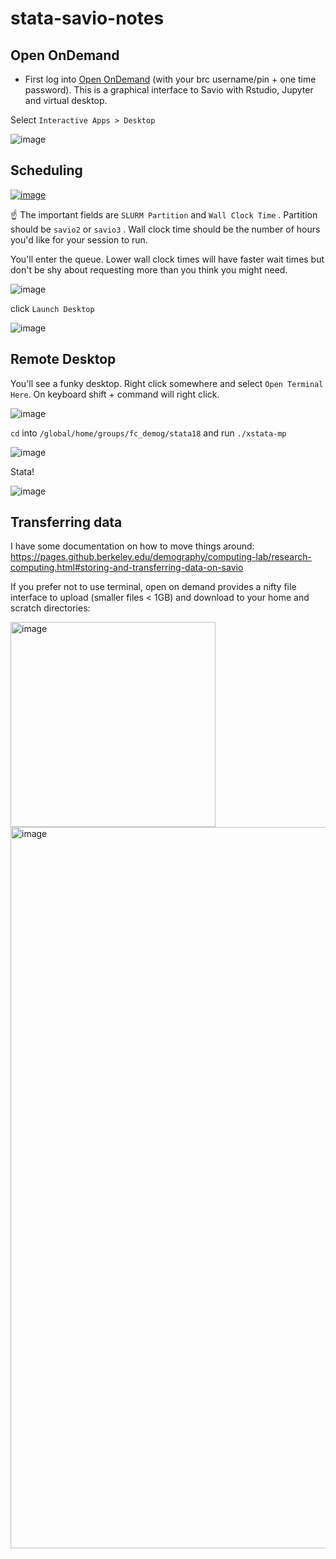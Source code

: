 # stata-savio-notes

## Open OnDemand

- First log into [Open OnDemand](https://ood.brc.berkeley.edu/) (with your brc username/pin + one time password). This is a graphical interface to Savio with Rstudio, Jupyter and virtual desktop.

Select `Interactive Apps > Desktop`

![image](https://github.com/berkeley-demography/stata-savio-notes/assets/20607201/87200dce-e07e-4574-add7-33fa9e2c90d0)


## Scheduling

[![image](https://github.com/berkeley-demography/stata-savio-notes/assets/20607201/34fed54f-f0ee-43ae-9e20-4d5fb5932c08)
](https://files.slack.com/files-tmb/T04D70QSMFG-F06SZUCKQTF-c2ac974021/image_720.png)

:point_up: The important fields are `SLURM Partition` and `Wall Clock Time` . Partition should be `savio2` or `savio3` . Wall clock time should be the number of hours you'd like for your session to run.

You'll enter the queue. Lower wall clock times will have faster wait times but don't be shy about requesting more than you think you might need.

![image](https://github.com/berkeley-demography/stata-savio-notes/assets/20607201/e0e1ce65-a545-4a4e-a11a-395b5aa55b88)

click `Launch Desktop`

![image](https://github.com/berkeley-demography/stata-savio-notes/assets/20607201/4a1435e2-a2e2-4c49-9d6b-46ea9fedda72)


## Remote Desktop

You'll see a funky desktop. Right click somewhere and select `Open Terminal Here`. On keyboard shift + command will right click. 


![image](https://github.com/berkeley-demography/stata-savio-notes/assets/20607201/6e4f1044-41d8-469b-b112-fcb868d12009)


`cd` into `/global/home/groups/fc_demog/stata18` and run `./xstata-mp`

![image](https://github.com/berkeley-demography/stata-savio-notes/assets/20607201/de74f6b1-8503-4d95-9a3d-5f1db6cc83d5) 



Stata!

![image](https://github.com/berkeley-demography/stata-savio-notes/assets/20607201/5ddc4cd3-2678-4704-a401-d9eb17d4d9c4)


## Transferring data 

I have some documentation on how to move things around: https://pages.github.berkeley.edu/demography/computing-lab/research-computing.html#storing-and-transferring-data-on-savio

If you prefer not to use terminal, open on demand provides a nifty file interface to upload (smaller files < 1GB) and download to your home and scratch directories:

<img width="328" alt="image" src="https://github.com/berkeley-demography/stata-savio-notes/assets/20607201/f45c53ee-1592-4a91-a3ea-e46ee54b72c9">


<img width="1154" alt="image" src="https://github.com/berkeley-demography/stata-savio-notes/assets/20607201/b6761c5f-f3db-45b8-87d0-4364fb2fe0e9">




